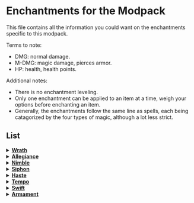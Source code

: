 # Enchantments for the Modpack
This file contains all the information you could want on the enchantments specific to this modpack.

Terms to note:
- DMG: normal damage.
- M-DMG: magic damage, pierces armor.
- HP: health, health points.

Additional notes:
- There is no enchantment leveling.
- Only one enchantment can be applied to an item at a time, weigh your options before enchanting an item.
- Generally, the enchantments follow the same line as spells, each being catagorized by the four types of magic, although a lot less strict.

## List
<details><summary><b><ins>Wrath</ins></b></summary>

*A basic enchantment that increases the damage of a weapon.*
```
Stats:
- +25% attack damage
- physical
- applied to weapons

Info:
- This modpack's version of sharpness.
- Instead of a flat damage increase, its a percent increase.
  - Scales with the damage of the weapon its applied to.
```
</details>

<details><summary><b><ins>Allegiance</ins></b></summary>

*A decent enchantment that causes a javelin to return to the thrower.*
```
Stats:
- (doesn't effect attributes)
- orderly
- applied to javelins

Info:
- This modpack's version of loyalty.
  - A workaround to the fact that loyalty doesn't work on javelins.
- Javelins, when impacting with a block, will teleport back to the thrower's inventory.
  - Does not teleport back when hitting a mob, only when impacting a block.
```
</details>

<details><summary><b><ins>Nimble</ins></b></summary>

*A basic enchantment that increases the mining speed of a tool.*
```
Stats:
- +25% mining speed
- orderly
- applied to tool

Info:
- This modpack's version of efficiency.
```
</details>

<details><summary><b><ins>Siphon</ins></b></summary>

*A neat enchantment that causes the lifeforce from enemies to be imbued into the user.*
```
Stats:
- +20% life steal
- -10% attack damage
- deathly
- applied to weapon

Info:
- N/A
```
</details>

<details><summary><b><ins>Haste</ins></b></summary>

*A neat enchantment that increases general movement speed.*
```
Stats:
- +15% movement speed
- orderly
- applied to leggings

Info:
- N/A
```
</details>

<details><summary><b><ins>Tempo</ins></b></summary>

*A neat enchantment that specifically increases sprinting movement speed.*
```
Stats:
- +30% sprint speed
- orderly
- applied to leggings

Info:
- N/A
```
</details>

<details><summary><b><ins>Swift</ins></b></summary>

*A neat enchantment that specifically increases sprinting movement speed.*
```
Stats:
- +30% attack speed
- orderly
- applied to weapons

Info:
- N/A
```
</details>

<details><summary><b><ins>Armament</ins></b></summary>

*A niche enchantment that causes the player to make shockwaves when they fall.*
```
Stats:
- +30% gravity
- physical
- applied to maces

Info:
- While holding the weapon, falling from great distances causes large shockwaves.
```
</details>
